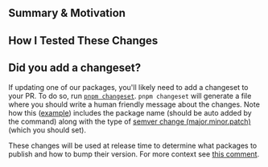 ## Summary & Motivation

## How I Tested These Changes

## Did you add a changeset?

If updating one of our packages, you'll likely need to add a changeset to your PR. To do so, run [`pnpm changeset`](https://pnpm.io/using-changesets#adding-new-changesets). `pnpm changeset` will generate a file where you should write a human friendly message about the changes. Note how this ([example](https://github.com/tkhq/sdk/blob/b409cd06790f011bf939adcf0755499b8e7497ae/.changeset/extra-http-exports.md?plain=1#L1)) includes the package name (should be auto added by the command) along with the type of [semver change (major.minor.patch)](https://semver.org/) (which you should set).

These changes will be used at release time to determine what packages to publish and how to bump their version. For more context see [this comment](https://github.com/tkhq/sdk/pull/67#issuecomment-1568838440).
